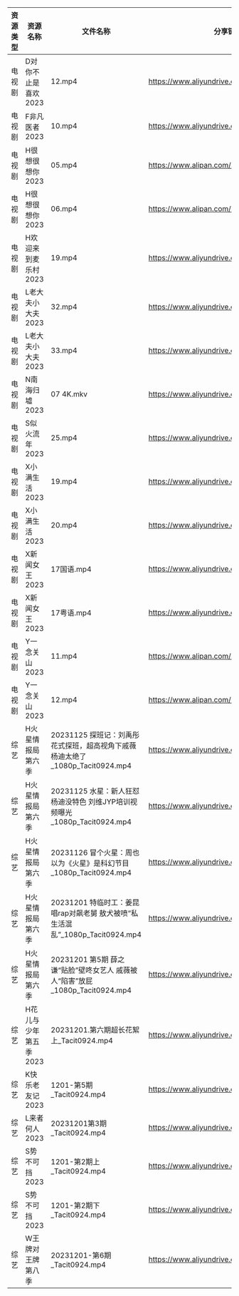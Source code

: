 | 资源类型 | 资源名称          | 文件名称                                                     | 分享链接                                      | 更新时间                |
| ---- | ------------- | -------------------------------------------------------- | ----------------------------------------- | ------------------- |
| 电视剧  | D对你不止是喜欢2023  | 12.mp4                                                   | https://www.aliyundrive.com/s/MqQcSAv6wY1 | 2023-12-02 08:20:03 |
| 电视剧  | F非凡医者2023     | 10.mp4                                                   | https://www.aliyundrive.com/s/CuddTpLJ9yP | 2023-12-02 08:20:06 |
| 电视剧  | H很想很想你2023    | 05.mp4                                                   | https://www.alipan.com/s/hfMyZXe5zKx      | 2023-12-02 00:05:08 |
| 电视剧  | H很想很想你2023    | 06.mp4                                                   | https://www.alipan.com/s/hfMyZXe5zKx      | 2023-12-02 00:05:08 |
| 电视剧  | H欢迎来到麦乐村2023  | 19.mp4                                                   | https://www.aliyundrive.com/s/QrujKMCon12 | 2023-12-02 00:05:11 |
| 电视剧  | L老大夫小大夫2023   | 32.mp4                                                   | https://www.aliyundrive.com/s/GWSE766C2nF | 2023-12-02 00:05:16 |
| 电视剧  | L老大夫小大夫2023   | 33.mp4                                                   | https://www.aliyundrive.com/s/GWSE766C2nF | 2023-12-02 00:05:15 |
| 电视剧  | N南海归墟2023     | 07 4K.mkv                                                | https://www.aliyundrive.com/s/osS6eneRJvi | 2023-12-02 00:05:20 |
| 电视剧  | S似火流年2023     | 25.mp4                                                   | https://www.aliyundrive.com/s/UKFtN7MHpX6 | 2023-12-02 00:05:22 |
| 电视剧  | X小满生活2023     | 19.mp4                                                   | https://www.aliyundrive.com/s/1NqSyazx3ao | 2023-12-02 00:05:29 |
| 电视剧  | X小满生活2023     | 20.mp4                                                   | https://www.aliyundrive.com/s/1NqSyazx3ao | 2023-12-02 00:05:28 |
| 电视剧  | X新闻女王2023     | 17国语.mp4                                                 | https://www.aliyundrive.com/s/pQso7VmMDJg | 2023-12-02 00:05:32 |
| 电视剧  | X新闻女王2023     | 17粤语.mp4                                                 | https://www.aliyundrive.com/s/pQso7VmMDJg | 2023-12-02 00:05:32 |
| 电视剧  | Y一念关山2023     | 11.mp4                                                   | https://www.alipan.com/s/H6Hj5tUTAPD      | 2023-12-02 08:20:08 |
| 电视剧  | Y一念关山2023     | 12.mp4                                                   | https://www.alipan.com/s/H6Hj5tUTAPD      | 2023-12-02 08:20:08 |
| 综艺   | H火星情报局第六季     | 20231125 探班记：刘禹彤花式探班，超高视角下戚薇杨迪太绝了_1080p_Tacit0924.mp4    | https://www.aliyundrive.com/s/4azyom2fB4x | 2023-12-02 00:05:49 |
| 综艺   | H火星情报局第六季     | 20231125 水星：新人狂怼杨迪没特色 刘维JYP培训视频曝光_1080p_Tacit0924.mp4    | https://www.aliyundrive.com/s/4azyom2fB4x | 2023-12-02 00:05:48 |
| 综艺   | H火星情报局第六季     | 20231126 冒个火星：周也以为《火星》是科幻节目_1080p_Tacit0924.mp4          | https://www.aliyundrive.com/s/4azyom2fB4x | 2023-12-02 00:05:48 |
| 综艺   | H火星情报局第六季     | 20231201 特临时工：姜昆唱rap对飙老舅 敖犬被喷“私生活混乱”_1080p_Tacit0924.mp4 | https://www.aliyundrive.com/s/4azyom2fB4x | 2023-12-02 00:05:48 |
| 综艺   | H火星情报局第六季     | 20231201 第5期 薛之谦“贴脸”壁咚女艺人 戚薇被人“陷害”放屁_1080p_Tacit0924.mp4 | https://www.aliyundrive.com/s/4azyom2fB4x | 2023-12-02 00:05:47 |
| 综艺   | H花儿与少年第五季2023 | 20231201.第六期超长花絮上_Tacit0924.mp4                          | https://www.aliyundrive.com/s/Rb3k2hgSjHJ | 2023-12-02 08:20:11 |
| 综艺   | K快乐老友记2023    | 1201-第5期_Tacit0924.mp4                                   | https://www.aliyundrive.com/s/BxVL5bRR35N | 2023-12-02 00:05:54 |
| 综艺   | L来者何人2023     | 20231201第3期_Tacit0924.mp4                                | https://www.aliyundrive.com/s/r23ozuJUsih | 2023-12-02 00:05:57 |
| 综艺   | S势不可挡2023     | 1201-第2期上_Tacit0924.mp4                                  | https://www.aliyundrive.com/s/YDxMP5fStTR | 2023-12-02 00:06:09 |
| 综艺   | S势不可挡2023     | 1201-第2期下_Tacit0924.mp4                                  | https://www.aliyundrive.com/s/YDxMP5fStTR | 2023-12-02 00:06:09 |
| 综艺   | W王牌对王牌第八季     | 20231201-第6期_Tacit0924.mp4                               | https://www.aliyundrive.com/s/msfoWynj5eP | 2023-12-02 00:06:20 |
